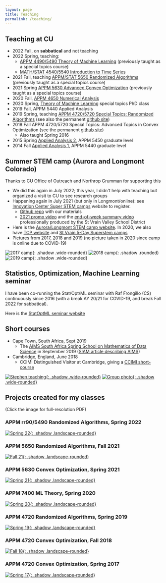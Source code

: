 ```yaml
---
layout: page
title: Teaching
permalink: /teaching/
---
```


## Teaching at CU
- 2022 Fall, on **sabbatical** and not teaching
- 2022 Spring, teaching:
  - [APPM 4490/5490 Theory of Machine Learning](https://github.com/stephenbeckr/ML-theory-class) (previously taught as a special topics course)
  - [MATH/STAT 4540/5540 Introduction to Time Series](https://github.com/stephenbeckr/time-series-class)
- 2021 Fall, teaching [APPM/STAT 5650 Randomized Algorithms](https://github.com/stephenbeckr/randomized-algorithm-class) (previously taught as a special topics course)
- 2021 Spring [APPM 5630 Advanced Convex Optimization](https://github.com/stephenbeckr/convex-optimization-class) (previously taught as a special topics course)
- 2020 Fall,  [APPM 4650 Numerical Analysis](https://github.com/stephenbeckr/numerical-analysis-class)
- 2020 Spring, [Theory of Machine Learning](https://github.com/stephenbeckr/ML-theory-class) special topics PhD class
- 2019 Fall, APPM 5440 Applied Analysis
- 2019 Spring, teaching [APPM 4720/5720 Special Topics: Randomized Algorithms](https://www.colorado.edu/amath/appm-47205720-open-topicsrandomized-algorithms-spring-2019) (see also the permanent [github site](https://github.com/stephenbeckr/randomized-algorithm-class))
- 2018 Fall APPM 4720/5720 Special Topics: Advanced Topics in Convex Optimization (see the permanent [github site](https://github.com/stephenbeckr/convex-optimization-class))
  - Also taught Spring 2016
- 2015 Spring [Applied Analysis 2](http://amath.colorado.edu/content/appm-5450-applied-analysis-2-spring-2015), APPM 5450 graduate level
- 2014 Fall [Applied Analysis 1](http://amath.colorado.edu/content/appm-5440-applied-analysis-1-fall-2014), APPM 5440 graduate level

## Summer STEM camp (Aurora and Longmont Colorado)
Thanks to CU Office of Outreach and Northrop Grumman for supporting this
- We did this again in July 2022; this year, I didn't help with teaching but organized a visit to CU to see research groups
- Happening again in July 2021 (but only in Longmont/online): see [Innovation Center Super STEM camps](https://innovation.svvsd.org/summercamps) website to register. 
  - [Github repo](https://github.com/cu-applied-math/stem-camp-notebooks) with our materials
  - [2021 promo video](https://drive.google.com/file/d/19b1qO9498OsLW2q96yyKDlqdSSpZHmsC/view?usp=sharing) and the [end-of-week summary video](https://drive.google.com/file/d/1GwUIAFdbVicUUwjaP-1u-ROMvqrGcu04/view?usp=sharing) professionally produced by the St Vrain Valley School District
- Here is the [Aurora/Longmont STEM camp website](http://stemcamp.aurorak12.org/).
In 2020, we also have [TCP website](https://www.colorado.edu/program/tcp/CU-SVVSD-NG-summer-camps-2020) and [St Vrain 5-Day Superstem camps](https://innovation.svvsd.org/superstemcamps)
- Pictures from 2017, 2018 and 2019 (no picture taken in 2020 since camp is online due to COVID-19)

![2017 camp](/assets/img/STEM_CAMP_smallest.jpg){: .shadow .wide-rounded}
![2018 camp](/assets/img/STEM2018.jpg){: .shadow .rounded}
![2019 camp](/assets/img/STEM2019.jpg){: .shadow .wide-rounded}


## Statistics, Optimization, Machine Learning seminar
I have been co-running the Stat/Opt/ML seminar with Raf Frongillo (CS) continuously since 2016 (with a break AY 20/21 for COVID-19, and break Fall 2022 for sabbatical).

Here is the [StatOptML seminar website](https://sites.google.com/colorado.edu/statoptml/)

## Short courses
- Cape Town, South Africa, Sept 2019
  - The [AIMS South Africa Spring School on Mathematics of Data Science](https://aims.ac.za/spring-school-on-mathematics-of-data-science/) in September 2019 ([SIAM article describing AIMS](https://sinews.siam.org/Details-Page/aims-advances-mathematics-education-in-africa-1))
- Cambridge, England, June 2018
  - CCIMI Distinguished Visitor at Cambridge, giving a [CCIMI short-course](http://www.talks.cam.ac.uk/show/index/86806)

[![Stephen teaching](/assets/img/AIMS1_small.jpg){: .shadow .wide-rounded}](../assets/img/AIMS1_med.jpg)
[![Group photo](/assets/img/AIMS2_small.jpg){: .shadow .wide-rounded}](../assets/img/AIMS2_med.jpg)


## Projects created for my classes
(Click the image for full-resolution PDF)
### APPM rr90/5490 Randomized Algorithms, Spring 2022
[![Spring 22](/assets/img/SlideshowAllPresentations_4490_Spring22.jpg){: .shadow .landscape-rounded}](../assets/docs/SlideshowAllPresentations_4490_Spring22.pdf)

### APPM 5650 Randomized Algorithms, Fall 2021

[![Fall 21](/assets/img/SlideshowAllPresentations_5650_Fall21.jpg){: .shadow .landscape-rounded}](../assets/docs/SlideshowAllPresentations_5650_Fall21.pdf)


### APPM 5630 Convex Optimization, Spring 2021
[![Spring 21](/assets/img/SlideshowAllPresentations_5630_Spring21.jpg){: .shadow .landscape-rounded}](../assets/docs/SlideshowAllPresentations_5630_Spring21.pdf)

### APPM 7400 ML Theory, Spring 2020
[![Spring 20](/assets/img/SlideshowAllPresentations_7400Spr20_MLTheory.jpg){: .shadow .landscape-rounded}](../assets/docs/SlideshowAllPresentations_7400Spr20_MLTheory.pdf)

### APPM 4720 Randomized Algorithms, Spring 2019
[![Spring 19](/assets/img/SlideshowAllPresentations_4720Spr19_Randomized.jpg){: .shadow .landscape-rounded}](../assets/docs/SlideshowAllPresentations_4720Spr19_Randomized.pdf)

### APPM 4720 Convex Optimization, Fall 2018
[![Fall 18](/assets/img/SlideshowAllPresentations_4720Fall18.jpg){: .shadow .landscape-rounded}](../assets/docs/SlideshowAllPresentations_4720Fall18.pdf)


### APPM 4720 Convex Optimization, Spring 2017
[![Spring 17](/assets/img/SlideshowAllPresentations_4720Spr17.jpg){: .shadow .landscape-rounded}](../assets/docs/SlideshowAllPresentations_4720Spr17.pdf)
